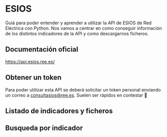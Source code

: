 # ESIOS

Guiá para poder entender y aprender a utilizar la API de ESIOS de Red Eléctrica con Python.
Nos vamos a centrar en como conseguir información de los distintos indicadores de la API y como descargarnos ficheros.

## Documentación oficial
https://api.esios.ree.es/

## Obtener un token

Para poder utilizar esta API se deberá solicitar un token personal enviando un correo a consultasios@ree.es. 
Suelen ser rápidos en contestar 🤞

## Listado de indicadores y ficheros

## Busqueda por indicador



